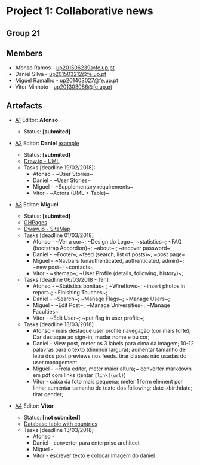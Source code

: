 # Project 1: Collaborative news
## Group 21
## Members
 * Afonso Ramos - up201506239@fe.up.pt
 * Daniel Silva - up201503212@fe.up.pt
 * Miguel Ramalho - up201403027@fe.up.pt
 * Vítor Minhoto - up201303086@fe.up.pt

## Artefacts

 * [A1](https://hackmd.io/KwZmCYCNIU3BaAhuAxseAWDAOA7PATlwAZjMBGAE2xEgDNKCnIg=) Editor: **Afonso**
   * Status: **[submited]**
 * [A2](https://hackmd.io/EwZgHGBmBsCmAmBaaAGaBDRAWLrECMBjAdn0XjC2IE551hQBWQoA) Editor: **Daniel** [example](https://web.fe.up.pt/~jlopes/doku.php/teach/lbaw/medialib/a2)
   * Status: **[submited]**
   * [Draw.io - UML](https://drive.google.com/file/d/1jJV-MGkb27NeJCkNnhLYBqZ4u2EGb1-L/view?usp=sharing)
   * Tasks [deadline 19/02/2018]:
     * Afonso - ~User Stories~
     * Daniel - ~User Stories~
     * Miguel - ~Supplementary requirements~
     * Vitor - ~Actors (UML + Table)~

  * [A3](https://hackmd.io/CwRgrAHAbATAZhAtAYxgEzo4yIAZF4CGAzIiAJxRyECm5ENuhaQA) Editor: **Miguel**
    * Status: **[submited]**
    * [GHPages](https://msramalho.github.io/lbaw1721/)
    * [Dwaw.io - SiteMap](https://drive.google.com/file/d/1W-SPXbB57z5ZN7S4vmGSInLCbPAg0bjc/view?usp=sharing)
    * Tasks [deadline 01/03/2018]
      * Afonso - ~Ver a cor~; ~Design do Logo~; ~statistics~; ~FAQ (bootstrap Accordion)~; ~about~ ; ~recover password~
      * Daniel - ~Footer~; ~feed (search, list of posts)~; ~post page~
      * Miguel - ~Navbars (unauthenticated, authenticated, admin)~; ~new post~; ~contacts~
      * Vitor - ~sitemap~; ~User Profile (details, following, history)~;
    * Tasks [deadline 06/03/2018 - 19h]
      * Afonso - ~Statistics bonitas~ ; ~Wireflows~; ~insert photos in report~; ~Finishing Touches~; 
      * Daniel - ~Search~; ~Manage Flags~; ~Manage Users~;
      * Miguel - ~Edit Post~; ~Manage Universities~; ~Manage Faculties~
      * Vitor - ~Edit User~; ~put flag in user profile~; 
    * Tasks [deadline 13/03/2018]
      * Afonso - mais destaque user profile navegação (cor mais forte); Dar destaque ao sign-in, mudar nome e ou cor; 
      * Daniel - View post, meter os 3 labels para cima da imagem; 10-12 palavras para o texto (diminuir largura); aumentar tamanho de letra dos post previews nos feeds. tirar classes não usadas do user.management
      * Miguel - ~Frola editor, meter maior altura;~ converter markdown em pdf com links (tentar `[link](url)`)
      * Vitor - caixa da foto mais pequena; meter 1 form element por linha; aumentar tamanho de texto dos following; date->birthdate; tirar gender;
  * [A4](https://hackmd.io/DnNwGsCNQtK48EZJJBi1Pw) Editor: **Vitor**
    * Status: **[not submited]**
    * [Database table with countries](https://github.com/raramuridesign/mysql-country-list/blob/master/mysql-country-list.sql)
    * Tasks [deadline 13/03/2018]
      * Afonso -
      * Daniel - converter para enterprise architect
      * Miguel -  
      * Vitor - escrever texto e colocar imagem do daniel
